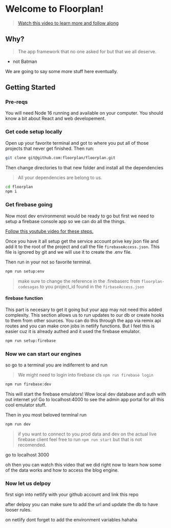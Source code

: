 # Welcome to Floorplan!

> [Watch this video to learn more and follow along](https://www.youtube.com/watch?v=f5VrDlkypNU)

## Why?

> The app framework that no one asked for but that we all deserve.

- not Batman

We are going to say some more stuff here eventually.

## Getting Started

### Pre-reqs

You will need Node 16 running and available on your computer.
You should know a bit about React and web developement.

### Get code setup locally

Open up your favorite terminal and got to where you put all of those projects that never get finished.
Then run:

```sh
git clone git@github.com:floorplan/floorplan.git
```

Then change directories to that new folder and install all the dependencies

> All your dependencies are belong to us.

```sh
cd floorplan
npm i
```

### Get firebase going

Now most dev environmenst would be ready to go but first we need to setup a firebase console app so we can do all the things.

[Follow this youtube video for these steps.](https://www.youtube.com/watch?v=f5VrDlkypNU)

Once you have it all setup get the service account prive key json file and add it to the root of the project and call the file `firebaseAccess.json`. This file is ignored by git and we will use it to create the .env file.

Then run in your not so favorite terminal.

```sh
npm run setup:env
```

> make sure to change the reference in the .firebaserc from `floorplan-codesagas` to you project_id found in the `firbaseAccess.json`

#### firebase function

This part is necesary to get it going but your app may not need this added complexity.
This section allows us to run updates to our db or create hooks to them from other sources.
You can do this through the app via remix api routes and you can make cron jobs in netlify functions.
But I feel this is easier cuz it is already authed and it used the firebase emulator.

```sh
npm run setup:firebase
```

### Now we can start our engines

so go to a terminal you are indiferrent to and run
> We might need to login into firebase cls `npm run firebase login`

```sh
npm run firebase:dev
```

This will start the firebase emulators!
Wow local dev database and auth with out internet yo!
Go to localhost:4000 to see the admin app portal for all this cool emulator stuff.

Then in you most beloved terminal run

```sh
npm run dev
```

> if you want to connect to you prod data and dev on the actual live firebase client feel free to run `npm run start` but that is not recomended.

go to localhost 3000

oh then you can watch this video that we did right now to learn how some of the data works and how to access the blog engine.

### Now let us delpoy

first sign into netlify with your github account and link this repo


after delpoy you can make sure to add the url and update the db to have looser rules.

on netlify dont forget to add the environment variables hahaha
